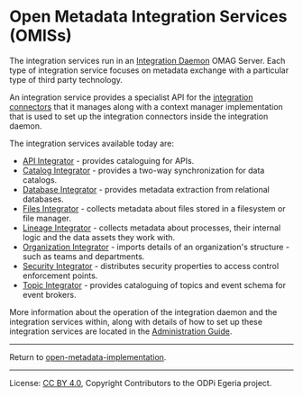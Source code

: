 <!-- SPDX-License-Identifier: CC-BY-4.0 -->
<!-- Copyright Contributors to the ODPi Egeria project 2020. -->

# Open Metadata Integration Services (OMISs)

The integration services run in an [Integration Daemon](../admin-services/docs/concepts/integration-daemon.md)
OMAG Server.  Each type of integration service focuses on metadata exchange with a particular
type of third party technology.

An integration service provides a specialist API for the [integration connectors](../governance-servers/integration-daemon-services/docs/integration-connector.md) that it manages along with a context manager
implementation that is used to set up the integration
connectors inside the integration daemon.

The integration services available today are:

* [API Integrator](api-integrator) - provides cataloguing for APIs.
* [Catalog Integrator](catalog-integrator) - provides a two-way synchronization for data catalogs.
* [Database Integrator](database-integrator) - provides metadata extraction from relational databases.
* [Files Integrator](files-integrator) - collects metadata about files stored in a filesystem or file manager.
* [Lineage Integrator](lineage-integrator) - collects metadata about processes, their internal logic and the data assets they work with.
* [Organization Integrator](organization-integrator) - imports details of an organization's structure - such as teams and departments.
* [Security Integrator](security-integrator) - distributes security properties to access control enforcement points.
* [Topic Integrator](topic-integrator) - provides cataloguing of topics and event schema for event brokers.

More information about the operation of the integration daemon and the integration services within,
along with details of how to set up these integration services are
located in the [Administration Guide](../admin-services/docs/concepts/integration-daemon.md).

----
Return to [open-metadata-implementation](..).

----
License: [CC BY 4.0](https://creativecommons.org/licenses/by/4.0/),
Copyright Contributors to the ODPi Egeria project.